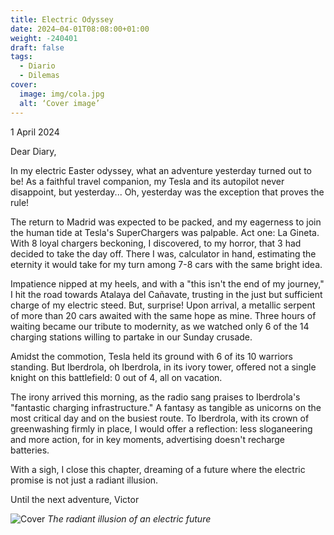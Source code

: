 ```yaml
---
title: Electric Odyssey
date: 2024–04-01T08:08:00+01:00
weight: -240401
draft: false
tags:
  - Diario
  - Dilemas
cover:
  image: img/cola.jpg
  alt: ‘Cover image’
---
```


1 April 2024

Dear Diary,

In my electric Easter odyssey, what an adventure yesterday turned out to be! As a faithful travel companion, my Tesla and its autopilot never disappoint, but yesterday... Oh, yesterday was the exception that proves the rule!

The return to Madrid was expected to be packed, and my eagerness to join the human tide at Tesla's SuperChargers was palpable. Act one: La Gineta. With 8 loyal chargers beckoning, I discovered, to my horror, that 3 had decided to take the day off. There I was, calculator in hand, estimating the eternity it would take for my turn among 7-8 cars with the same bright idea.

Impatience nipped at my heels, and with a "this isn't the end of my journey," I hit the road towards Atalaya del Cañavate, trusting in the just but sufficient charge of my electric steed. But, surprise! Upon arrival, a metallic serpent of more than 20 cars awaited with the same hope as mine. Three hours of waiting became our tribute to modernity, as we watched only 6 of the 14 charging stations willing to partake in our Sunday crusade.

Amidst the commotion, Tesla held its ground with 6 of its 10 warriors standing. But Iberdrola, oh Iberdrola, in its ivory tower, offered not a single knight on this battlefield: 0 out of 4, all on vacation.

The irony arrived this morning, as the radio sang praises to Iberdrola's "fantastic charging infrastructure." A fantasy as tangible as unicorns on the most critical day and on the busiest route. To Iberdrola, with its crown of greenwashing firmly in place, I would offer a reflection: less sloganeering and more action, for in key moments, advertising doesn't recharge batteries.

With a sigh, I close this chapter, dreaming of a future where the electric promise is not just a radiant illusion.

Until the next adventure,
Victor

![Cover](/img/electricsunset.jpg)
*The radiant illusion of an electric future*